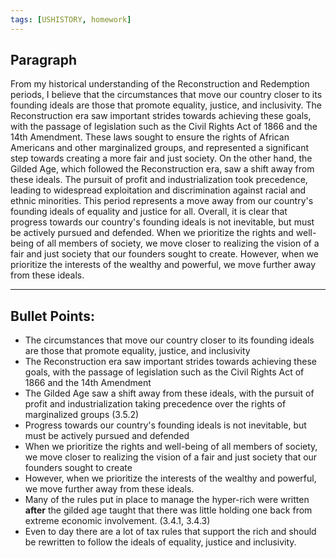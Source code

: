 ```yaml
---
tags: [USHISTORY, homework]
---
```

## Paragraph
From my historical understanding of the Reconstruction and Redemption periods, I believe that the circumstances that move our country closer to its founding ideals are those that promote equality, justice, and inclusivity. The Reconstruction era saw important strides towards achieving these goals, with the passage of legislation such as the Civil Rights Act of 1866 and the 14th Amendment. These laws sought to ensure the rights of African Americans and other marginalized groups, and represented a significant step towards creating a more fair and just society. On the other hand, the Gilded Age, which followed the Reconstruction era, saw a shift away from these ideals. The pursuit of profit and industrialization took precedence, leading to widespread exploitation and discrimination against racial and ethnic minorities. This period represents a move away from our country's founding ideals of equality and justice for all. Overall, it is clear that progress towards our country's founding ideals is not inevitable, but must be actively pursued and defended. When we prioritize the rights and well-being of all members of society, we move closer to realizing the vision of a fair and just society that our founders sought to create. However, when we prioritize the interests of the wealthy and powerful, we move further away from these ideals.

---

## Bullet Points:
-   The circumstances that move our country closer to its founding ideals are those that promote equality, justice, and inclusivity
-   The Reconstruction era saw important strides towards achieving these goals, with the passage of legislation such as the Civil Rights Act of 1866 and the 14th Amendment
-   The Gilded Age saw a shift away from these ideals, with the pursuit of profit and industrialization taking precedence over the rights of marginalized groups (3.5.2)
-   Progress towards our country's founding ideals is not inevitable, but must be actively pursued and defended
-   When we prioritize the rights and well-being of all members of society, we move closer to realizing the vision of a fair and just society that our founders sought to create
-   However, when we prioritize the interests of the wealthy and powerful, we move further away from these ideals.
-   Many of the rules put in place to manage the hyper-rich were written __after__ the gilded age taught that there was little holding one back from extreme economic involvement. (3.4.1, 3.4.3)
-   Even to day there are a lot of tax rules that support the rich and should be rewritten to follow the ideals of equality, justice and inclusivity.